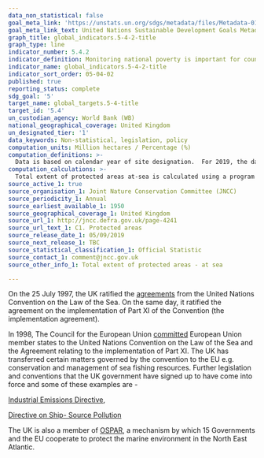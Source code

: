 ```yaml
---
data_non_statistical: false
goal_meta_link: 'https://unstats.un.org/sdgs/metadata/files/Metadata-01-02-01.pdf '
goal_meta_link_text: United Nations Sustainable Development Goals Metadata (PDF 98.2 KB)
graph_title: global_indicators.5-4-2-title
graph_type: line
indicator_number: 5.4.2
indicator_definition: Monitoring national poverty is important for country-specific development agendas. National poverty lines are used to make more accurate estimates of poverty consistent with the country’s specific economic and social circumstances, and are not intended for international comparisons of poverty rates.
indicator_name: global_indicators.5-4-2-title
indicator_sort_order: 05-04-02
published: true
reporting_status: complete
sdg_goal: '5'
target_name: global_targets.5-4-title
target_id: '5.4'
un_custodian_agency: World Bank (WB)
national_geographical_coverage: United Kingdom
un_designated_tier: '1'
data_keywords: Non-statistical, legislation, policy
computation_units: Million hectares / Percentage (%)
computation_definitions: >-
  Data is based on calendar year of site designation.  For 2019, the data cut-off is 31 May. The boundary between protected areas on-land and at-sea is mean high water (mean high water spring in Scotland).  Coastal sites in the indicator are split between ‘on-land’ and ‘at-sea’ if they cross the mean high water mark.  At-sea extent includes offshore marine protected areas out to the limit of the UK continental shelf. Extent is based on the following site designations - Areas of Special Scientific Interest, Sites of Special Scientific Interest, National Nature Reserves, Marine Conservation Zones, Nature Conservation Marine Protected Areas, Ramsar Sites, Special Areas of Conservation (including candidate Special Areas of Conservation and Sites of Community Importance), Special Protection Areas, Areas of Outstanding Natural Beauty, National Scenic Areas, National Parks. Many protected areas in the UK cover the same physical parcels of land, but for different reasons; as a result the designation types can overlap.  For example, it is possible for an individual site to be designated as a Site of Special Scientific Interest (SSSI), Special Area of Conservation (SAC), Special Protection Area (SPA), Ramsar site and National Nature Reserve (NNR), and could also be part of a National Park, an AONB (Areas of Outstanding Natural Beauty) or National Scenic Area (NSA).
computation_calculations: >-
  Total extent of protected areas at-sea is calculated using a program written by JNCC which uses a number of site designation files as input, and calculates a set of non-overlapping polygons for that entire set of designations for each year.  This has allowed the basis of the indicator to be expanded over time (including more site types), and allows comparisons to be made between inclusion and exclusion of wider landscape designations. The program also splits the areas calculated into terrestrial, inshore (within 12 nautical miles of the coast), and offshore (beyond 12NM out to the edge of the UK Continental shelf).  Inshore and offshore extent are combined in the measure ‘Total extent of protected areas at-sea’. It is recognised that the denominator for this indicator is different to that of SDG 14.2.1 (Proportion of national exclusive economic zones managed using ecosystem-based approaches), however the wider definition (including the areas of continental shelf that the UK is responsible for) was appropriate to this indicator as well as SDG 14.2.1
source_active_1: true
source_organisation_1: Joint Nature Conservation Committee (JNCC)
source_periodicity_1: Annual
source_earliest_available_1: 1950
source_geographical_coverage_1: United Kingdom
source_url_1: http://jncc.defra.gov.uk/page-4241
source_url_text_1: C1. Protected areas
source_release_date_1: 05/09/2019
source_next_release_1: TBC
source_statistical_classification_1: Official Statistic
source_contact_1: comment@jncc.gov.uk
source_other_info_1: Total extent of protected areas - at sea

---
```

On the 25 July 1997, the UK ratified the [agreements](https://www.un.org/Depts/los/reference_files/status2018.pdf) from the United Nations Convention on the Law of the Sea. On the same day, it ratified the agreement on the implementation of Part XI of the Convention (the implementation agreement).

In 1998, The Council for the European Union [committed](https://eur-lex.europa.eu/legal-content/EN/TXT/PDF/?uri=CELEX:31998D0392&from=EN) European Union member states to the United Nations Convention on the Law of the Sea and the Agreement relating to the implementation of Part XI. The UK has transferred certain matters governed by the convention to the EU e.g. conservation and management of sea fishing resources. Further legislation and conventions that the UK government have signed up to have come into force and some of these examples are  - 

[Industrial Emissions Directive](https://eur-lex.europa.eu/eli/dir/2010/75/oj),

[Directive on Ship- Source Pollution](https://eur-lex.europa.eu/legal-content/EN/TXT/?qid=1574248687164&uri=CELEX:32005L0035)

The UK is also a member of [OSPAR](https://www.ospar.org/about), a mechanism by which 15 Governments and the EU cooperate to protect the marine environment in the North East Atlantic.
